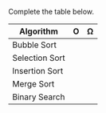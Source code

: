 Complete the table below.

| Algorithm 		| O 			| &#937; 			|
|-------------------|---------------|-------------------|
| Bubble Sort 		| | |
| Selection Sort 	| | |
| Insertion Sort 	| | |
| Merge Sort		| | |
| Binary Search 	| | |